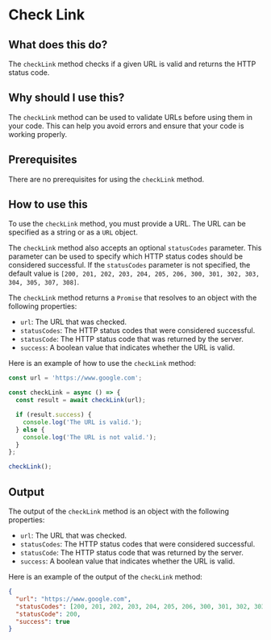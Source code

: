 
  
   # **Check Link**

## What does this do?

The `checkLink` method checks if a given URL is valid and returns the HTTP status code.

## Why should I use this?

The `checkLink` method can be used to validate URLs before using them in your code. This can help you avoid errors and ensure that your code is working properly.

## Prerequisites

There are no prerequisites for using the `checkLink` method.

## How to use this

To use the `checkLink` method, you must provide a URL. The URL can be specified as a string or as a `URL` object.

The `checkLink` method also accepts an optional `statusCodes` parameter. This parameter can be used to specify which HTTP status codes should be considered successful. If the `statusCodes` parameter is not specified, the default value is `[200, 201, 202, 203, 204, 205, 206, 300, 301, 302, 303, 304, 305, 307, 308]`.

The `checkLink` method returns a `Promise` that resolves to an object with the following properties:

* `url`: The URL that was checked.
* `statusCodes`: The HTTP status codes that were considered successful.
* `statusCode`: The HTTP status code that was returned by the server.
* `success`: A boolean value that indicates whether the URL is valid.

Here is an example of how to use the `checkLink` method:

```javascript
const url = 'https://www.google.com';

const checkLink = async () => {
  const result = await checkLink(url);

  if (result.success) {
    console.log('The URL is valid.');
  } else {
    console.log('The URL is not valid.');
  }
};

checkLink();
```

## Output

The output of the `checkLink` method is an object with the following properties:

* `url`: The URL that was checked.
* `statusCodes`: The HTTP status codes that were considered successful.
* `statusCode`: The HTTP status code that was returned by the server.
* `success`: A boolean value that indicates whether the URL is valid.

Here is an example of the output of the `checkLink` method:

```json
{
  "url": "https://www.google.com",
  "statusCodes": [200, 201, 202, 203, 204, 205, 206, 300, 301, 302, 303, 304, 305, 307, 308],
  "statusCode": 200,
  "success": true
}
```
  
  